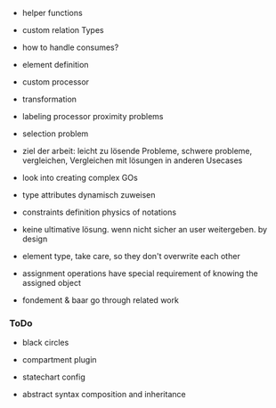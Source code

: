 

- helper functions

- custom relation Types


- how to handle consumes?


- element definition


- custom processor




- transformation 



- labeling processor proximity problems

- selection problem


- ziel der arbeit: leicht zu lösende Probleme, schwere probleme, vergleichen, Vergleichen mit lösungen in anderen Usecases



- look into creating complex GOs


- type attributes dynamisch zuweisen


- constraints definition physics of notations


- keine ultimative lösung. wenn nicht sicher an user weitergeben. by design 





- element type, take care, so they don't overwrite each other



- assignment operations have special requirement of knowing the assigned object



- fondement & baar go through related work




### ToDo

- black circles

- compartment plugin

- statechart config

- abstract syntax composition and inheritance